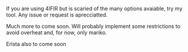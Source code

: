 If you are using 4IFIR but is scaried of the many options avaiable, try my tool. Any issue or request is aprecciatted.

Much more to come soon. Will probably implement some restrictions to avoid overheat and, for now, only mariko.

Erista also to come soon
